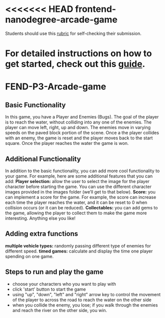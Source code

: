 <<<<<<< HEAD
frontend-nanodegree-arcade-game
===============================

Students should use this [rubric](https://www.udacity.com/course/viewer/#!/c-nd001/l-2696458597/m-2687128535) for self-checking their submission.

For detailed instructions on how to get started, check out this [guide](https://docs.google.com/document/d/1v01aScPjSWCCWQLIpFqvg3-vXLH2e8_SZQKC8jNO0Dc/pub?embedded=true).
=======
# FEND-P3-Arcade-game

## Basic Functionality

In this game, you have a Player and Enemies (Bugs). The goal of the player is to reach the water, without colliding into any one of the enemies. The player can move left, right, up and down. The enemies move in varying speeds on the paved block portion of the scene. Once a the player collides with an enemy, the game is reset and the player moves back to the start square. Once the player reaches the water the game is won.

## Additional Functionality

In addition to the basic functionality, you can add more cool functionality to your game. For example, here are some additional features that you can add:
**Player selection:** allow the user to select the image for the player character before starting the game. You can use the different character images provided in the images folder (we’ll get to that below).
**Score:** you can implement a score for the game. For example, the score can increase each time the player reaches the water, and it can be reset to 0 when collision occurs (or it can be reduced).
**Collectables:** you can add gems to the game, allowing the player to collect them to make the game more interesting.
Anything else you like!

## Adding extra functions
**multiple vehicle types:** randomly passing different type of enemies for different speed. 
**timed games:** calculate and display the time one player spending on one game.

## Steps to run and play the game
- choose your characters who you want to play with
- click 'start' button to start the game
- using "up", "down", "left" and "right" arrow key to control the movement of the player to across the road to reach the water on the other side
- when you collide the enemy, you lose; if you walk through the enemies and reach the river on the other side, you win.


